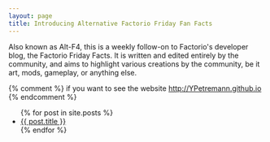 ```yaml
---
layout: page
title: Introducing Alternative Factorio Friday Fan Facts
---
```


Also known as Alt-F4, this is a weekly follow-on to Factorio's developer blog, the Factorio Friday Facts. It is written and edited entirely by the community, and aims to highlight various creations by the community, be it art, mods, gameplay, or anything else.

{% comment %} 
if you want to see the website http://YPetremann.github.io
{% endcomment %}
<ul>
  {% for post in site.posts %}
    <li>
      <a href="{{ post.url }}">{{ post.title }}</a>
    </li>
  {% endfor %}
</ul>
